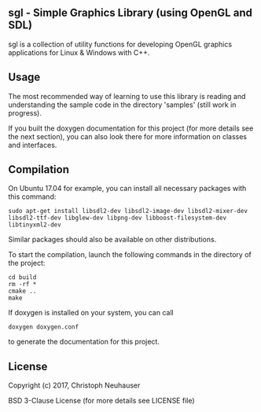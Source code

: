 ## sgl - Simple Graphics Library (using OpenGL and SDL)

sgl is a collection of utility functions for developing OpenGL graphics applications for Linux & Windows with C++.

## Usage

The most recommended way of learning to use this library is reading and understanding the sample code in the directory 'samples' (still work in progress).

If you built the doxygen documentation for this project (for more details see the next section), you can also look there for more information on classes and interfaces.


## Compilation

On Ubuntu 17.04 for example, you can install all necessary packages with this command:

```
sudo apt-get install libsdl2-dev libsdl2-image-dev libsdl2-mixer-dev libsdl2-ttf-dev libglew-dev libpng-dev libboost-filesystem-dev libtinyxml2-dev
```

Similar packages should also be available on other distributions.

To start the compilation, launch the following commands in the directory of the project:

```
cd build
rm -rf *
cmake ..
make
```

If doxygen is installed on your system, you can call

```
doxygen doxygen.conf
```

to generate the documentation for this project.


## License

Copyright (c) 2017, Christoph Neuhauser

BSD 3-Clause License (for more details see LICENSE file)